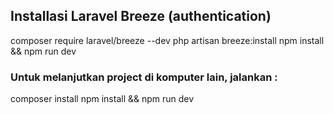 ## Installasi Laravel Breeze (authentication)
composer require laravel/breeze --dev
php artisan breeze:install
npm install && npm run dev

### Untuk melanjutkan project di komputer lain, jalankan :
composer install
npm install && npm run dev
